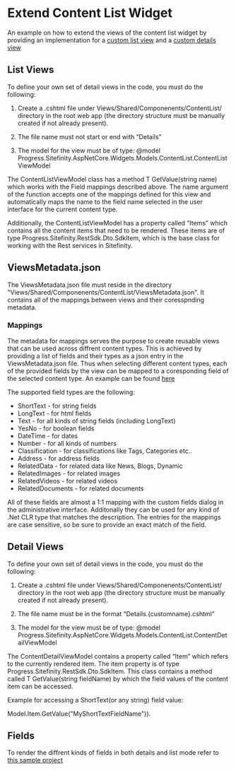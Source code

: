# Extend Content List Widget
An example on how to extend the views of the content list widget by providing an implementation for a [custom list view](./Views/Shared/Components/ContentList/CardsListCustom.cshtml) and a [custom details view](./Views/Shared/Components/ContentList/Details.Custom.cshtml)

## List Views

To define your own set of detail views in the code, you must do the following:

1. Create a .cshtml file under Views/Shared/Componenents/ContentList/ directory in the root web app (the directory structure must be manually created if not already present).

2. The file name must not start or end with “Details”

3. The model for the view must be of type:
@model Progress.Sitefinity.AspNetCore.Widgets.Models.ContentList.ContentListViewModel

The ContentListViewModel class has a method T GetValue<T>(string name) which works with the Field mappings described above. The name argument of the function accepts one of the mappings defined for this view and automatically maps the name to the field name selected in the user interface for the current content type.

Additionally, the ContentListViewModel has a property called “Items” which contains all the content items that need to be rendered. These items are of type Progress.Sitefinity.RestSdk.Dto.SdkItem, which is the base class for working with the Rest services in Sitefinity.

## ViewsMetadata.json

The ViewsMetadata.json file must reside in the directory "Views/Shared/Componenents/ContentList/ViewsMetadata.json". It contains all of the mappings between views and their coresspnding metadata.

### Mappings
The metadata for mappings serves the purpose to create reusable views that can be used across diffrent content types. This is achieved by providing a list of fields and their types as a json entry in the ViewsMetadata.json file. Thus when selecting different content types, each of the provided fields by the view can be mapped to a coresponding field of the selected content type. An example can be found [here](./Views/Shared/Componenents/ContentList/ViewsMetadata.json)

The supported field types are the following:
* ShortText - for string fields
* LongText - for html fields
* Text - for all kinds of string fields (including LongText)
* YesNo - for boolean fields
* DateTime - for dates
* Number - for all kinds of numbers
* Classification - for classifications like Tags, Categories etc..
* Address - for address fields
* RelatedData - for related data like News, Blogs, Dynamic
* RelatedImages - for related images
* RelatedVideos - for related videos
* RelatedDocuments - for related documents

All of these fields are almost a 1:1 mapping with the custom fields dialog in the administrative interface. Additonally they can be used for any kind of .Net CLR type that matches the description. The entries for the mappings are case sensitive, so be sure to provide an exact match of the field.

## Detail Views

To define your own set of detail views in the code, you must do the following:

1. Create a .cshtml file under Views/Shared/Componenents/ContentList/ directory in the root web app (the directory structure must be manually created if not already present).

2. The file name must be in the format “Details.{customname}.cshtml”

3. The model for the view must be of type:
@model Progress.Sitefinity.AspNetCore.Widgets.Models.ContentList.ContentDetailViewModel

The ContentDetailViewModel contains a property called “Item” which refers to the currently rendered item. The item property is of type Progress.Sitefinity.RestSdk.Dto.SdkItem. This class contains a method called T GetValue<T>(string fieldName) by which the field values of the content item can be accessed.

Example for accessing a ShortText(or any string) field value:

Model.Item.GetValue<string>("MyShortTextFieldName")).

## Fields

To render the diffrent kinds of fields in both details and list mode refer to [this sample project](../all-fields)